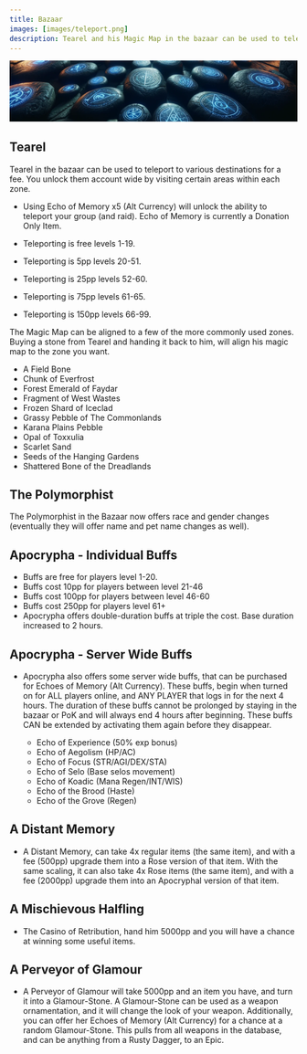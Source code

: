 ```yaml
---
title: Bazaar
images: [images/teleport.png]
description: Tearel and his Magic Map in the bazaar can be used to teleport to various destinations for a fee.
---
```


![Bazaar](images/teleport.png)

## Tearel

Tearel in the bazaar can be used to teleport to various destinations for a fee. You unlock them account wide by visiting certain areas within each zone.

- Using Echo of Memory x5 (Alt Currency) will unlock the ability to teleport your group (and raid). Echo of Memory is currently a Donation Only Item.

- Teleporting is free levels 1-19.
- Teleporting is 5pp levels 20-51.
- Teleporting is 25pp levels 52-60.
- Teleporting is 75pp levels 61-65.
- Teleporting is 150pp levels 66-99.

The Magic Map can be aligned to a few of the more commonly used zones. Buying a stone from Tearel and handing it back to him, will align his magic map to the zone you want.

- A Field Bone
- Chunk of Everfrost
- Forest Emerald of Faydar
- Fragment of West Wastes
- Frozen Shard of Iceclad
- Grassy Pebble of The Commonlands
- Karana Plains Pebble
- Opal of Toxxulia
- Scarlet Sand
- Seeds of the Hanging Gardens
- Shattered Bone of the Dreadlands

## The Polymorphist

The Polymorphist in the Bazaar now offers race and gender changes (eventually they will offer name and pet name changes as well).

## Apocrypha - Individual Buffs

- Buffs are free for players level 1-20.
- Buffs cost 10pp for players between level 21-46
- Buffs cost 100pp for players between level 46-60
- Buffs cost 250pp for players level 61+
- Apocrypha offers double-duration buffs at triple the cost. Base duration increased to 2 hours.

## Apocrypha - Server Wide Buffs

- Apocrypha also offers some server wide buffs, that can be purchased for Echoes of Memory (Alt Currency). These buffs, begin when turned on for ALL players online, and ANY PLAYER that logs in for the next 4 hours. The duration of these buffs cannot be prolonged by staying in the bazaar or PoK and will always end 4 hours after beginning. These buffs CAN be extended by activating them again before they disappear.

    - Echo of Experience (50% exp bonus)
    - Echo of Aegolism (HP/AC)
    - Echo of Focus (STR/AGI/DEX/STA)
    - Echo of Selo (Base selos movement)
    - Echo of Koadic (Mana Regen/INT/WIS)
    - Echo of the Brood (Haste)
    - Echo of the Grove (Regen)


## A Distant Memory

- A Distant Memory, can take 4x regular items (the same item), and with a fee (500pp) upgrade them into a Rose version of that item. With the same scaling, it can also take 4x Rose items (the same item), and with a fee (2000pp) upgrade them into an Apocryphal version of that item.

## A Mischievous Halfling

- The Casino of Retribution, hand him 5000pp and you will have a chance at winning some useful items.

## A Perveyor of Glamour

- A Perveyor of Glamour will take 5000pp and an item you have, and turn it into a Glamour-Stone. A Glamour-Stone can be used as a weapon ornamentation, and it will change the look of your weapon. Additionally, you can offer her Echoes of Memory (Alt Currency) for a chance at a random Glamour-Stone. This pulls from all weapons in the database, and can be anything from a Rusty Dagger, to an Epic.